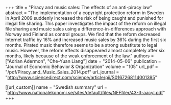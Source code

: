 +++
title = "Piracy and music sales: The effects of an anti-piracy law"
abstract = "The implementation of a copyright protection reform in Sweden in April 2009 suddenly increased the risk of being caught and punished for illegal file sharing. This paper investigates the impact of the reform on illegal file sharing and music sales using a difference-in-differences approach with Norway and Finland as control groups. We find that the reform decreased Internet traffic by 16% and increased music sales by 36% during the first six months. Pirated music therefore seems to be a strong substitute to legal music. However, the reform effects disappeared almost completely after six months, likely because of the weak enforcement of the law."
authors = ["Adrian Adermon", "Che-Yuan Liang"]
date = "2014-05-06"
publication = "Journal of Economic Behavior & Organization"
volume = "105"
url_pdf = "/pdf/Piracy_and_Music_Sales_2014.pdf"
url_journal = "http://www.sciencedirect.com/science/article/pii/S0167268114001395"

[[url_custom]]
name = "Swedish summary"
url = "http://www.nationalekonomi.se/sites/default/files/NEFfiler/43-3-aacyl.pdf"
+++
